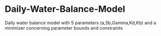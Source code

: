# Daily-Water-Balance-Model
Daily water balance model with 5 parameters (a,Sb,Gamma,Kd,Kb) and a minimizer concerning parameter bounds and constraints 
